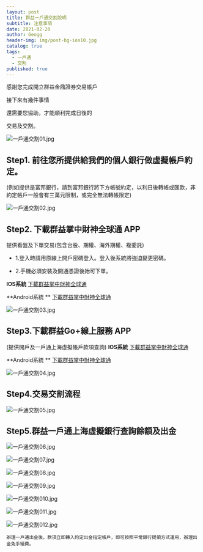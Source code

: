```yaml
---
layout: post
title: 群益一戶通交割說明
subtitle: 注意事項
date: 2021-02-20
author: Geogg
header-img: img/post-bg-ios10.jpg
catalog: true
tags:
  - 一戶通
  - 交割
published: true
---
```


感謝您完成開立群益金鼎證券交易帳戶

接下來有幾件事情

還需要您協助，才能順利完成日後的

交易及交割。


![一戶通交割01.jpg]({{site.baseurl}}/media/一戶通交割01.jpg)


## Step1. 前往您所提供給我們的個人銀行做虛擬帳戶約定。

              

(例如提供是富邦銀行，請到富邦銀行將下方帳號約定，以利日後轉帳或匯款，非約定帳戶一般會有三萬元限制，或完全無法轉帳限定)

![一戶通交割02.jpg]({{site.baseurl}}/media/一戶通交割02.jpg)

## Step2. 下載群益掌中財神全球通 APP

提供看盤及下單交易(包含台股、期權、海外期權、複委託)



- 1.登入時請用原線上開戶密碼登入。登入後系統將強迫變更密碼。

- 2.手機必須安裝及開通憑證後始可下單。

**IOS系統**
[下載群益掌中財神全球通 ](https://apps.apple.com/tw/app/%E7%BE%A4%E7%9B%8A%E8%AD%89%E5%88%B8-%E6%8E%8C%E4%B8%AD%E8%B2%A1%E7%A5%9E%E5%85%A8%E7%90%83%E9%80%9A/id1071778543)

**Android系統 **
[下載群益掌中財神全球通](https://play.google.com/store/apps/details?id=com.mitake.finance.cap)

![一戶通交割03.jpg]({{site.baseurl}}/media/一戶通交割03.jpg)


## Step3.下載群益Go+線上服務 APP

 (提供開戶及一戶通上海虛擬帳戶款項查詢)
**IOS系統**
[下載群益掌中財神全球通 ](https://apps.apple.com/tw/app/qun-yigo-xian-shang-kai-hu/id1069752783)

**Android系統 **
[下載群益掌中財神全球通](https://play.google.com/store/apps/details?id=com.capital.capitalmobiwizard)

![一戶通交割04.jpg]({{site.baseurl}}/media/一戶通交割04.jpg)

## Step4.交易交割流程

![一戶通交割05.jpg]({{site.baseurl}}/media/一戶通交割05.jpg)

## Step5.群益一戶通上海虛擬銀行查詢餘額及出金

![一戶通交割06.jpg]({{site.baseurl}}/media/一戶通交割06.jpg)

![一戶通交割07.jpg]({{site.baseurl}}/media/一戶通交割07.jpg)

![一戶通交割08.jpg]({{site.baseurl}}/media/一戶通交割08.jpg)

![一戶通交割09.jpg]({{site.baseurl}}/media/一戶通交割09.jpg)

![一戶通交割010.jpg]({{site.baseurl}}/media/一戶通交割010.jpg)

![一戶通交割011.jpg]({{site.baseurl}}/media/一戶通交割011.jpg)

![一戶通交割012.jpg]({{site.baseurl}}/media/一戶通交割012.jpg)

`辦理一戶通出金後，款項立即轉入約定出金指定帳戶，即可按照平常銀行提領方式運用，辦理出金免手續費。`
